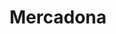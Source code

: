 ---
title: "Mercadona"
url: /madrid/mercadona-avenida-de-la-virgen-del-carmen/
shop: supermercado
---